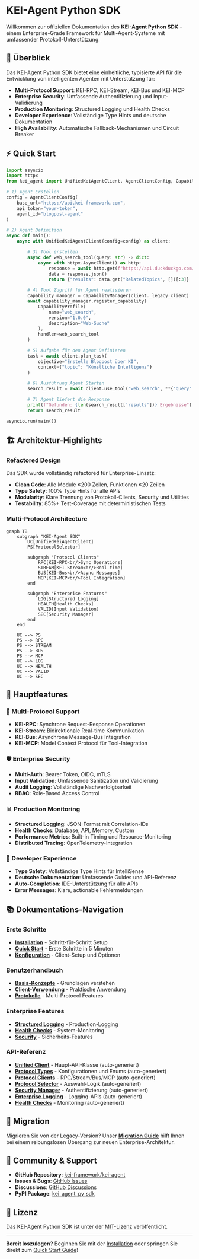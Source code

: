 # KEI-Agent Python SDK

Willkommen zur offiziellen Dokumentation des **KEI-Agent Python SDK** - einem Enterprise-Grade Framework für Multi-Agent-Systeme mit umfassender Protokoll-Unterstützung.

## 🚀 Überblick

Das KEI-Agent Python SDK bietet eine einheitliche, typisierte API für die Entwicklung von intelligenten Agenten mit Unterstützung für:

- **Multi-Protocol Support**: KEI-RPC, KEI-Stream, KEI-Bus und KEI-MCP
- **Enterprise Security**: Umfassende Authentifizierung und Input-Validierung
- **Production Monitoring**: Structured Logging und Health Checks
- **Developer Experience**: Vollständige Type Hints und deutsche Dokumentation
- **High Availability**: Automatische Fallback-Mechanismen und Circuit Breaker

## ⚡ Quick Start

```python
import asyncio
import httpx
from kei_agent import UnifiedKeiAgentClient, AgentClientConfig, CapabilityManager, CapabilityProfile

# 1) Agent Erstellen
config = AgentClientConfig(
    base_url="https://api.kei-framework.com",
    api_token="your-token",
    agent_id="blogpost-agent"
)

# 2) Agent Definition
async def main():
    async with UnifiedKeiAgentClient(config=config) as client:

        # 3) Tool erstellen
        async def web_search_tool(query: str) -> dict:
            async with httpx.AsyncClient() as http:
                response = await http.get(f"https://api.duckduckgo.com/?q={query}&format=json")
                data = response.json()
                return {"results": data.get("RelatedTopics", [])[:3]}

        # 4) Tool Zugriff für Agent realisieren
        capability_manager = CapabilityManager(client._legacy_client)
        await capability_manager.register_capability(
            CapabilityProfile(
                name="web_search",
                version="1.0.0",
                description="Web-Suche"
            ),
            handler=web_search_tool
        )

        # 5) Aufgabe für den Agent Definieren
        task = await client.plan_task(
            objective="Erstelle Blogpost über KI",
            context={"topic": "Künstliche Intelligenz"}
        )

        # 6) Ausführung Agent Starten
        search_result = await client.use_tool("web_search", **{"query": "KI Trends 2024"})

        # 7) Agent liefert die Response
        print(f"Gefunden: {len(search_result['results'])} Ergebnisse")
        return search_result

asyncio.run(main())
```

## 🏗️ Architektur-Highlights

### Refactored Design

Das SDK wurde vollständig refactored für Enterprise-Einsatz:

- **Clean Code**: Alle Module ≤200 Zeilen, Funktionen ≤20 Zeilen
- **Type Safety**: 100% Type Hints für alle APIs
- **Modularity**: Klare Trennung von Protokoll-Clients, Security und Utilities
- **Testability**: 85%+ Test-Coverage mit deterministischen Tests

### Multi-Protocol Architecture

```mermaid
graph TB
    subgraph "KEI-Agent SDK"
        UC[UnifiedKeiAgentClient]
        PS[ProtocolSelector]

        subgraph "Protocol Clients"
            RPC[KEI-RPC<br/>Sync Operations]
            STREAM[KEI-Stream<br/>Real-time]
            BUS[KEI-Bus<br/>Async Messages]
            MCP[KEI-MCP<br/>Tool Integration]
        end

        subgraph "Enterprise Features"
            LOG[Structured Logging]
            HEALTH[Health Checks]
            VALID[Input Validation]
            SEC[Security Manager]
        end
    end

    UC --> PS
    PS --> RPC
    PS --> STREAM
    PS --> BUS
    PS --> MCP
    UC --> LOG
    UC --> HEALTH
    UC --> VALID
    UC --> SEC
```

## 🎯 Hauptfeatures

### 🔌 Multi-Protocol Support

- **KEI-RPC**: Synchrone Request-Response Operationen
- **KEI-Stream**: Bidirektionale Real-time Kommunikation
- **KEI-Bus**: Asynchrone Message-Bus Integration
- **KEI-MCP**: Model Context Protocol für Tool-Integration

### 🛡️ Enterprise Security

- **Multi-Auth**: Bearer Token, OIDC, mTLS
- **Input Validation**: Umfassende Sanitization und Validierung
- **Audit Logging**: Vollständige Nachverfolgbarkeit
- **RBAC**: Role-Based Access Control

### 📊 Production Monitoring

- **Structured Logging**: JSON-Format mit Correlation-IDs
- **Health Checks**: Database, API, Memory, Custom
- **Performance Metrics**: Built-in Timing und Resource-Monitoring
- **Distributed Tracing**: OpenTelemetry-Integration

### 🔧 Developer Experience

- **Type Safety**: Vollständige Type Hints für IntelliSense
- **Deutsche Dokumentation**: Umfassende Guides und API-Referenz
- **Auto-Completion**: IDE-Unterstützung für alle APIs
- **Error Messages**: Klare, actionable Fehlermeldungen

## 📚 Dokumentations-Navigation

### Erste Schritte

- [**Installation**](getting-started/installation.md) - Schritt-für-Schritt Setup
- [**Quick Start**](getting-started/quickstart.md) - Erste Schritte in 5 Minuten
- [**Konfiguration**](getting-started/configuration.md) - Client-Setup und Optionen

### Benutzerhandbuch

- [**Basis-Konzepte**](user-guide/concepts.md) - Grundlagen verstehen
- [**Client-Verwendung**](user-guide/client-usage.md) - Praktische Anwendung
- [**Protokolle**](user-guide/protocols.md) - Multi-Protocol Features

### Enterprise Features

- [**Structured Logging**](enterprise/logging.md) - Production-Logging
- [**Health Checks**](enterprise/health-checks.md) - System-Monitoring
- [**Security**](enterprise/security.md) - Sicherheits-Features

### API-Referenz

- [**Unified Client**](api/unified-client.md) - Haupt-API-Klasse (auto-generiert)
- [**Protocol Types**](api/protocol-types.md) - Konfigurationen und Enums (auto-generiert)
- [**Protocol Clients**](api/protocol-clients.md) - RPC/Stream/Bus/MCP (auto-generiert)
- [**Protocol Selector**](api/protocol-selector.md) - Auswahl-Logik (auto-generiert)
- [**Security Manager**](api/security-manager.md) - Authentifizierung (auto-generiert)
- [**Enterprise Logging**](api/enterprise-logging.md) - Logging-APIs (auto-generiert)
- [**Health Checks**](api/health-checks.md) - Monitoring (auto-generiert)

## 🔄 Migration

Migrieren Sie von der Legacy-Version? Unser [**Migration Guide**](migration/from-legacy.md) hilft Ihnen bei einem reibungslosen Übergang zur neuen Enterprise-Architektur.

## 🤝 Community & Support

- **GitHub Repository**: [kei-framework/kei-agent](https://github.com/kei-framework/kei-agent)
- **Issues & Bugs**: [GitHub Issues](https://github.com/kei-framework/kei-agent/issues)
- **Discussions**: [GitHub Discussions](https://github.com/kei-framework/kei-agent/discussions)
- **PyPI Package**: [kei_agent_py_sdk](https://pypi.org/project/kei_agent_py_sdk/)

## 📄 Lizenz

Das KEI-Agent Python SDK ist unter der [MIT-Lizenz](https://github.com/kei-framework/kei-agent/blob/main/LICENSE) veröffentlicht.

---

**Bereit loszulegen?** Beginnen Sie mit der [Installation](getting-started/installation.md) oder springen Sie direkt zum [Quick Start Guide](getting-started/quickstart.md)!
